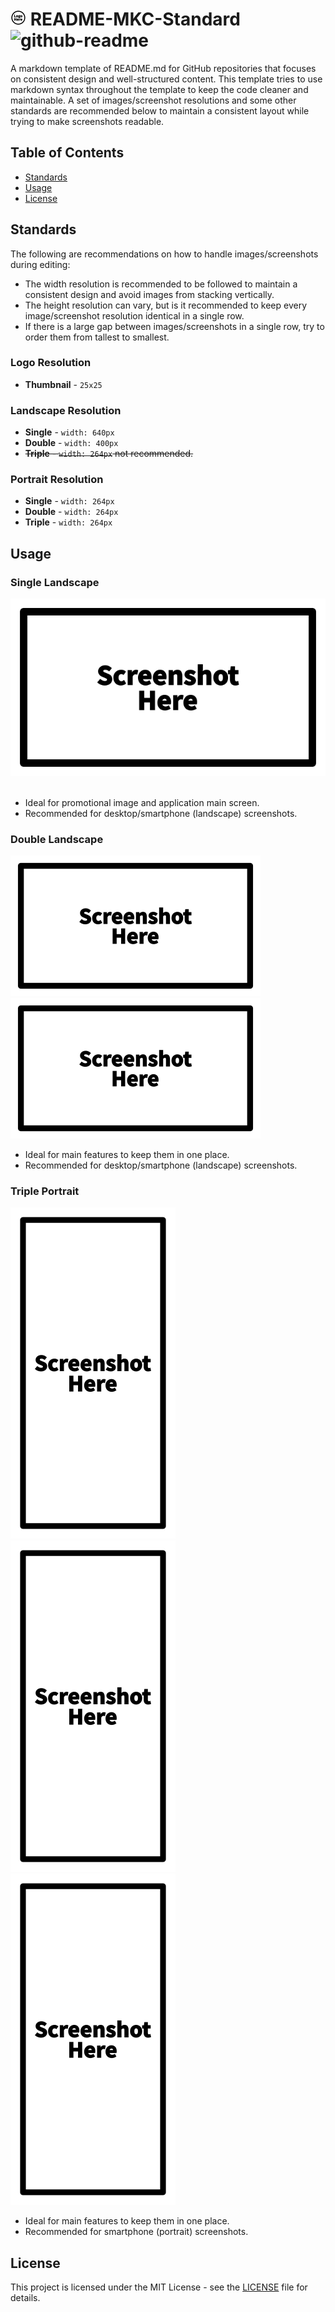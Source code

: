 # ![logo](https://github.com/Mindkerchief/README-MKC-Standard/blob/e6aa6e5d50a7de43b5c7d51e576a6eff42c26573/assets/logo-thumbnail.png) README-MKC-Standard ![github-readme](https://img.shields.io/badge/GitHub-README-FFFFFF)

A markdown template of README.md for GitHub repositories that focuses on consistent design and well-structured content. This template tries to use markdown syntax throughout the template to keep the code cleaner and maintainable. A set of images/screenshot resolutions and some other standards are recommended below to maintain a consistent layout while trying to make screenshots readable.

## Table of Contents
- [Standards](#standards)
- [Usage](#usage)
- [License](#license)

## Standards
The following are recommendations on how to handle images/screenshots during editing:
- The width resolution is recommended to be followed to maintain a consistent design and avoid images from stacking vertically.
- The height resolution can vary, but is it recommended to keep every image/screenshot resolution identical in a single row.
- If there is a large gap between images/screenshots in a single row, try to order them from tallest to smallest.

### Logo Resolution
- **Thumbnail** - `25x25`

### Landscape Resolution
- **Single** - `width: 640px`
- **Double** - `width: 400px`
- ~~**Triple** - `width: 264px` not recommended.~~

### Portrait Resolution
- **Single** - `width: 264px`
- **Double** - `width: 264px`
- **Triple** - `width: 264px`

## Usage
### Single Landscape
![screenshot-landscape](https://github.com/Mindkerchief/README-MKC-Standard/blob/e6aa6e5d50a7de43b5c7d51e576a6eff42c26573/assets/screenshot-single-landscape.png) &nbsp;
- Ideal for promotional image and application main screen.
- Recommended for desktop/smartphone (landscape) screenshots.

### Double Landscape
![screenshot-landscape](https://github.com/Mindkerchief/README-MKC-Standard/blob/e6aa6e5d50a7de43b5c7d51e576a6eff42c26573/assets/screenshot-double-landscape.png) &nbsp;
![screenshot-landscape](https://github.com/Mindkerchief/README-MKC-Standard/blob/e6aa6e5d50a7de43b5c7d51e576a6eff42c26573/assets/screenshot-double-landscape.png)
- Ideal for main features to keep them in one place.
- Recommended for desktop/smartphone (landscape) screenshots.

### Triple Portrait
![screenshot-portrait](https://github.com/Mindkerchief/README-MKC-Standard/blob/e6aa6e5d50a7de43b5c7d51e576a6eff42c26573/assets/screenshot-triple-portrait.png) &nbsp;
![screenshot-portrait](https://github.com/Mindkerchief/README-MKC-Standard/blob/e6aa6e5d50a7de43b5c7d51e576a6eff42c26573/assets/screenshot-triple-portrait.png) &nbsp;
![screenshot-portrait](https://github.com/Mindkerchief/README-MKC-Standard/blob/e6aa6e5d50a7de43b5c7d51e576a6eff42c26573/assets/screenshot-triple-portrait.png)
- Ideal for main features to keep them in one place.
- Recommended for smartphone (portrait) screenshots.

## License
This project is licensed under the MIT License - see the [LICENSE](LICENSE) file for details.
